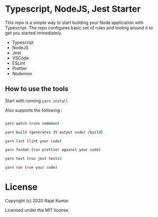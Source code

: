 # Typescript, NodeJS, Jest Starter

This repo is a simple way to start building your Node application with Typescript.
The repo configures basic set of rules and tooling around it to get you started immediately.

* Typescript
* NodeJS
* Jest
* VSCode
* ESLint
* Prettier
* Nodemon

## How to use the tools

Start with running `yarn install`

Also supports the following :

```sh

yarn watch (runs nodemon)

yarn build (generates JS output under /build)

yarn lint (lint your code)

yarn format (run prettier against your code)

yarn test (run jest tests)

yarn run (run your code)
```

# License
Copyright (c) 2020 Rajat Kumar

Licensed under the MIT license.